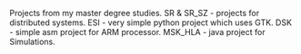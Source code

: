 Projects from my master degree studies.
SR & SR_SZ - projects for distributed systems.
ESI - very simple python project which uses GTK.
DSK - simple asm project for ARM processor.
MSK_HLA - java project for Simulations.
